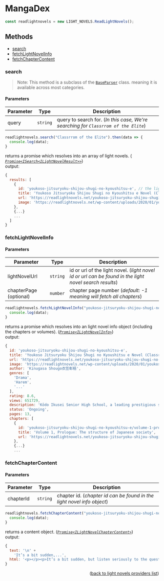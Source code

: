 <h1>MangaDex</h1>

```ts
const readlightnovels = new LIGHT_NOVELS.ReadLightNovels();
```

<h2>Methods</h2>

- [search](#search)
- [fetchLightNovelInfo](#fetchlightnovelinfo)
- [fetchChapterContent](#fetchchaptercontent)

### search
> Note: This method is a subclass of the [`BaseParser`](https://github.com/consumet/extensions/blob/master/src/models/base-parser.ts) class. meaning it is available across most categories.

<h4>Parameters</h4>

| Parameter | Type     | Description                                                                         |
| --------- | -------- | ----------------------------------------------------------------------------------- |
| query     | `string` | query to search for. (*In this case, We're searching for `Classrrom of the Elite`*) |

```ts
readlightnovels.search("Classrrom of the Elite").then(data => {
  console.log(data);
}
```
returns a promise which resolves into an array of light novels. (*<a href= "https://github.com/consumet/extensions/blob/master/src/models/types.ts#L128-L134"> <code>Promise<ISearch\<ILightNovelResult>></code></a>*)\
output:
```js
{
  results: [
    {
      id: 'youkoso-jitsuryoku-shijou-shugi-no-kyoushitsu-e', // the light novel id
      title: 'Youkoso Jitsuryoku Shijou Shugi no Kyoushitsu e Novel (Classroom of the Elite Novel)',
      url: 'https://readlightnovels.net/youkoso-jitsuryoku-shijou-shugi-no-kyoushitsu-e.html',
      image: 'https://readlightnovels.net/wp-content/uploads/2020/01/youkoso-jitsuryoku-shijou-shugi-no-kyoushitsu-e.jpg'
    },
    {...}
    ...
  ]
}
```

### fetchLightNovelInfo

<h4>Parameters</h4>

| Parameter              | Type     | Description                                                                                            |
| ---------------------- | -------- | ------------------------------------------------------------------------------------------------------ |
| lightNovelUrl          | `string` | id or url of the light novel. (*light novel id or url can be found in the light novel search results*) |
| chapterPage (optional) | `number` | chapter page number (*default: -1 meaning will fetch all chapters*)                                    |

```ts
readlightnovels.fetchLightNovelInfo("youkoso-jitsuryoku-shijou-shugi-no-kyoushitsu-e").then(data => {
  console.log(data);
}
```
returns a promise which resolves into an light novel info object (including the chapters or volumes). (*<a href="https://github.com/consumet/extensions/blob/master/src/models/types.ts#L148-L156"><code>Promise\<ILightNovelInfo></code></a>*)\
output:
```js
{
  id: 'youkoso-jitsuryoku-shijou-shugi-no-kyoushitsu-e',
  title: 'Youkoso Jitsuryoku Shijou Shugi no Kyoushitsu e Novel (Classroom of the Elite Novel)',
  url: 'https://readlightnovels.net/youkoso-jitsuryoku-shijou-shugi-no-kyoushitsu-e.html',
  image: 'https://readlightnovels.net/wp-content/uploads/2020/01/youkoso-jitsuryoku-shijou-shugi-no-kyoushitsu-e.jpg',
  author: 'Kinugasa Shougo衣笠彰梧',
  genres: [
    'Drama',
    'Harem',
    '...'
  ],
  rating: 8.6,
  views: 651729,
  description: 'Kōdo Ikusei Senior High School, a leading prestigious school with state-of-the-art facilities where nearly...',
  status: 'Ongoing',
  pages: 13,
  chapters: [
    {
      id: 'youkoso-jitsuryoku-shijou-shugi-no-kyoushitsu-e/volume-1-prologue-the-structure-of-japanese-society',
      title: 'Volume 1, Prologue: The structure of Japanese society',
      url: 'https://readlightnovels.net/youkoso-jitsuryoku-shijou-shugi-no-kyoushitsu-e/volume-1-prologue-the-structure-of-japanese-society.html'
    },
    {...}
    ...
```

### fetchChapterContent

<h4>Parameters</h4>

| Parameter | Type     | Description                                                            |
| --------- | -------- | ---------------------------------------------------------------------- |
| chapterId | `string` | chapter id. (*chapter id can be found in the light novel info object*) |

```ts
readlightnovels.fetchChapterContent("youkoso-jitsuryoku-shijou-shugi-no-kyoushitsu-e/volume-1-prologue-the-structure-of-japanese-society").then(data => {
  console.log(data);
}
```
returns a content object. (*<a href="https://github.com/consumet/extensions/blob/master/src/models/types.ts#L143-L146"><code>Promise\<ILightNovelChapterContent></code></a>*)\
output:
```js
{
  text: '\n' +
    'It’s a bit sudden,...',
  html: '<p></p><p>It’s a bit sudden, but listen seriously to the question I’m about to ask and think about...'
}
```

<p align="end">(<a href="https://github.com/consumet/extensions/blob/master/docs/guides/light-novels.md#">back to light novels providers list</a>)</p>